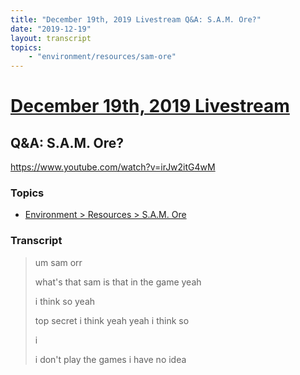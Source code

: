 ```yaml
---
title: "December 19th, 2019 Livestream Q&A: S.A.M. Ore?"
date: "2019-12-19"
layout: transcript
topics:
    - "environment/resources/sam-ore"
---
```

# [December 19th, 2019 Livestream](../2019-12-19.md)
## Q&A: S.A.M. Ore?
https://www.youtube.com/watch?v=irJw2itG4wM

### Topics
* [Environment > Resources > S.A.M. Ore](../topics/environment/resources/sam-ore.md)

### Transcript

> um sam orr
>
> what's that sam is that in the game yeah
>
> i think so yeah
>
> top secret i think yeah yeah i think so
>
> i
>
> i don't play the games i have no idea
>
